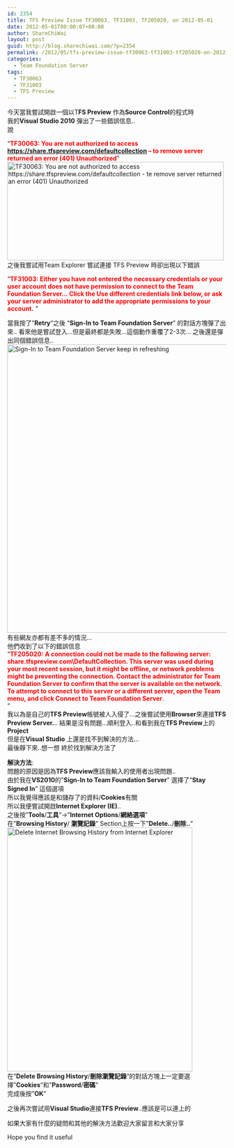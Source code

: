 ```yaml
---
id: 2354
title: TFS Preview Issue TF30063, TF31003, TF205020, on 2012-05-01
date: 2012-05-01T00:00:07+08:00
author: ShareChiWai
layout: post
guid: http://blog.sharechiwai.com/?p=2354
permalink: /2012/05/tfs-preview-issue-tf30063-tf31003-tf205020-on-2012-05-01/
categories:
  - Team Foundation Server
tags:
  - TF30063
  - TF31003
  - TFS Preview
---
```

今天當我嘗試開啟一個以T**FS Preview** 作為**Source Control**的程式時  
我的**Visual Studio 2010** 彈出了一些錯誤信息..  
說

&#8220;<span style="color: #ff0000;"><strong>TF30063: You are not authorized to access https://share.tfspreview.com/defaultcollection &#8211; to remove server returned an error (401) Unauthorized</strong></span>&#8221;  
<img src="http://api.photoshop.com/v1.0/accounts/aa9037104a014abbb11ad4bd58324b91/assets/57c070bb7e8f4d99b27c1e63c66d2b2c" alt="TF30063: You are not authorized to access https://share.tfspreview.com/defaultcollection - te remove server returned an error (401) Unauthorized" width="497" height="226" />  
之後我嘗試用Team Explorer 嘗試連接 TFS Preview 時卻出現以下錯誤

&#8220;<span style="color: #ff0000;"><strong>TF31003: Either you have not entered the necessary credentials or your user account does not have permission to connect to the Team Foundation Server&#8230; Click the Use different credentials link below, or ask your server administrator to add the appropriate permissions to your account.</strong></span> &#8221;

當我按了&#8221;**Retry**&#8220;之後 &#8220;**Sign-In to Team Foundation Server**&#8221; 的對話方塊彈了出來.. 看來他是嘗試登入&#8230;但是最終都是失敗&#8230;這個動作重覆了2-3次&#8230; 之後還是彈出同個錯誤信息..  
<img src="http://api.photoshop.com/v1.0/accounts/aa9037104a014abbb11ad4bd58324b91/assets/d0fda1312642498b8a55af371f2f57b6" alt="Sign-In to Team Foundation Server keep in refreshing" width="1035" height="662" />  
有些網友亦都有差不多的情況&#8230;  
他們收到了以下的錯誤信息  
&#8220;<span style="color: #ff0000;"><strong>TF205020: A connection could not be made to the following server: share.tfspreview.com\DefaultCollection. This server was used during your most recent session, but it might be offline, or network problems might be preventing the connection. Contact the administrator for Team Foundation Server to confirm that the server is available on the network. To attempt to connect to this server or a different server, open the Team menu, and click Connect to Team Foundation Server</strong></span>.  
&#8221;  
我以為是自己的**TFS Preview**帳號被人入侵了&#8230;之後嘗試使用**Browser**來連接**TFS Preview Server.**.. 結果是沒有問題&#8230;順利登入..和看到我在**TFS Preview**上的**Project**  
但是在**Visual Studio** 上還是找不到解決的方法&#8230;  
最後靜下來..想一想 終於找到解決方法了

**解決方法**:  
問題的原因是因為**TFS Preview**應該我輸入的使用者出現問題..  
由於我在**VS2010**的&#8221;**Sign-In to Team Foundation Server**&#8221; 選擇了&#8221;**Stay Signed In**&#8221; 這個選項  
所以我覺得應該是和儲存了的資料/**Cookies**有關  
所以我便嘗試開啟**Internet Explorer (IE)**..  
之後按&#8221;**Tools**/**工具**&#8220;->&#8221;**Internet Options**/**網絡選項**&#8221;  
在&#8221;**Browsing History**/ **瀏覽記錄**&#8221; Section上按一下&#8221;**Delete..**/**刪除..**&#8221;  
<img src="http://api.photoshop.com/v1.0/accounts/aa9037104a014abbb11ad4bd58324b91/assets/f56da5ab98b24ef8bd0fe7fa2aae11c6" alt="Delete Internet Browsing History from Internet Explorer" width="425" height="560" />  
在&#8221;**Delete Browsing History**/**刪除瀏覽記錄**&#8220;的對話方塊上一定要選擇&#8221;**Cookies**&#8220;和&#8221;**Password**/**密碼**&#8221;  
完成後按&#8221;**OK**&#8221;

之後再次嘗試用**Visual Studio**連接**TFS Preview**..應該是可以連上的

如果大家有什麼的疑問和其他的解決方法歡迎大家留言和大家分享

Hope you find it useful